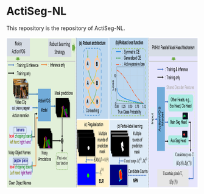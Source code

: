 # ActiSeg-NL
 This repository is the repository of ActiSeg-NL. 
<div align=center><img src="noisy_actionvos_flow.png" width="820" height="400" /></div>
